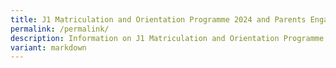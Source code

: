 ```yaml
---
title: J1 Matriculation and Orientation Programme 2024 and Parents Engagement 2024
permalink: /permalink/
description: Information on J1 Matriculation and Orientation Programme 2024
variant: markdown
---
```


<div hidden="">
<div align="justify">

<iframe src="https://docs.google.com/document/d/e/2PACX-1vSspZ75_tBhgOR4Krh18gHQ4LpHI5iX946wN5q-YxkYf1x-ZFo4RPGGCY-UzKkpVQ/pub?embedded=true" width="1000px" height="1500px" scrolling="no"></iframe>

<p><b><u></u></b></p><h5><b><u>Announcement 3: Online Purchase of School Uniforms</u></b><p></p>	
<p></p></h5><h5>Please refer to this <a href="/files/Admission%20Matters/M%20and%20O/JPJC_school_uniform_purchase_flow_2024.pdf">step-by-step guide</a> to purchase your uniform.</h5><p></p></div></div>